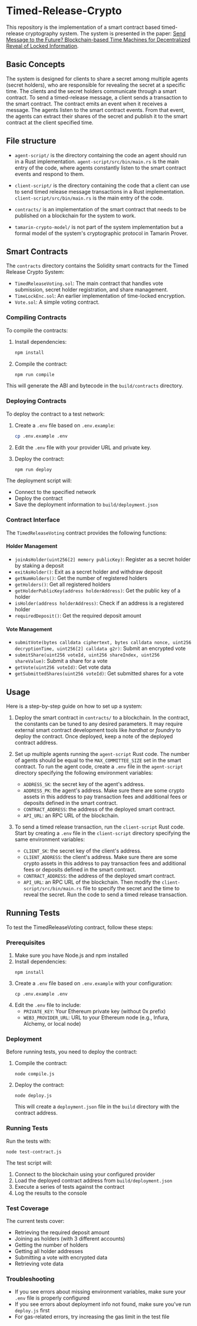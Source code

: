 # Timed-Release-Crypto
This repository is the implementation of a smart contract based timed-release cryptography system. The system is presented in the paper: [Send Message to the Future? Blockchain-based Time Machines for Decentralized Reveal of Locked Information](https://arxiv.org/abs/2401.05947).

## Basic Concepts
The system is designed for clients to share a secret among multiple agents (secret holders), who are responsible for revealing the secret at a specific time. The clients and the secret holders communicate through a smart contract. To send a timed-release message, a client sends a transaction to the smart contract. The contract emits an event when it receives a message. The agents listen to the smart contract events. From that event, the agents can extract their shares of the secret and publish it to the smart contract at the client specified time.

## File structure
- `agent-script/` is the directory containing the code an agent should run in a Rust implementation. `agent-script/src/bin/main.rs` is the main entry of the code, where agents constantly listen to the smart contract events and respond to them.

- `client-script/` is the directory containing the code that a client can use to send timed release message transactions in a Rust implementation. `client-script/src/bin/main.rs` is the main entry of the code.

- `contracts/` is an implementation of the smart contract that needs to be published on a blockchain for the system to work.

- `tamarin-crypto-model/` is not part of the system implementation but a formal model of the system's cryptographic protocol in Tamarin Prover.

## Smart Contracts

The `contracts` directory contains the Solidity smart contracts for the Timed Release Crypto System:

- `TimedReleaseVoting.sol`: The main contract that handles vote submission, secret holder registration, and share management.
- `TimeLockEnc.sol`: An earlier implementation of time-locked encryption.
- `Vote.sol`: A simple voting contract.

### Compiling Contracts

To compile the contracts:

1. Install dependencies:
   ```bash
   npm install
   ```

2. Compile the contract:
   ```bash
   npm run compile
   ```

This will generate the ABI and bytecode in the `build/contracts` directory.

### Deploying Contracts

To deploy the contract to a test network:

1. Create a `.env` file based on `.env.example`:
   ```bash
   cp .env.example .env
   ```

2. Edit the `.env` file with your provider URL and private key.

3. Deploy the contract:
   ```bash
   npm run deploy
   ```

The deployment script will:
- Connect to the specified network
- Deploy the contract
- Save the deployment information to `build/deployment.json`

### Contract Interface

The `TimedReleaseVoting` contract provides the following functions:

#### Holder Management
- `joinAsHolder(uint256[2] memory publicKey)`: Register as a secret holder by staking a deposit
- `exitAsHolder()`: Exit as a secret holder and withdraw deposit
- `getNumHolders()`: Get the number of registered holders
- `getHolders()`: Get all registered holders
- `getHolderPublicKey(address holderAddress)`: Get the public key of a holder
- `isHolder(address holderAddress)`: Check if an address is a registered holder
- `requiredDeposit()`: Get the required deposit amount

#### Vote Management
- `submitVote(bytes calldata ciphertext, bytes calldata nonce, uint256 decryptionTime, uint256[2] calldata g2r)`: Submit an encrypted vote
- `submitShare(uint256 voteId, uint256 shareIndex, uint256 shareValue)`: Submit a share for a vote
- `getVote(uint256 voteId)`: Get vote data
- `getSubmittedShares(uint256 voteId)`: Get submitted shares for a vote

## Usage
Here is a step-by-step guide on how to set up a system:
1. Deploy the smart contract in `contracts/` to a blockchain. In the contract, the constants can be tuned to any desired parameters. It may require external smart contract development tools like *hardhat* or *foundry* to deploy the contract. Once deployed, keep a note of the deployed contract address.
2. Set up multiple agents running the `agent-script` Rust code. The number of agents should be equal to the `MAX_COMMITTEE_SIZE` set in the smart contract. To run the agent code, create a `.env` file in the `agent-script` directory specifying the following environment variables:
    - `ADDRESS_SK`: the secret key of the agent's address.
    - `ADDRESS_PK`: the agent's address. Make sure there are some crypto assets in this address to pay transaction fees and additional fees or deposits defined in the smart contract.
    - `CONTRACT_ADDRESS`: the address of the deployed smart contract.
    - `API_URL`: an RPC URL of the blockchain.

3. To send a timed release transaction, run the `client-script` Rust code. Start by creating a `.env` file in the `client-script` directory specifying the same environment variables:
    - `CLIENT_SK`: the secret key of the client's address.
    - `CLIENT_ADDRESS`: the client's address. Make sure there are some crypto assets in this address to pay transaction fees and additional fees or deposits defined in the smart contract.
    - `CONTRACT_ADDRESS`: the address of the deployed smart contract.
    - `API_URL`: an RPC URL of the blockchain.
Then modify the `client-script/src/bin/main.rs` file to specify the secret and the time to reveal the secret. Run the code to send a timed release transaction.

## Running Tests

To test the TimedReleaseVoting contract, follow these steps:

### Prerequisites

1. Make sure you have Node.js and npm installed
2. Install dependencies:
   ```
   npm install
   ```
3. Create a `.env` file based on `.env.example` with your configuration:
   ```
   cp .env.example .env
   ```
4. Edit the `.env` file to include:
   - `PRIVATE_KEY`: Your Ethereum private key (without 0x prefix)
   - `WEB3_PROVIDER_URL`: URL to your Ethereum node (e.g., Infura, Alchemy, or local node)

### Deployment

Before running tests, you need to deploy the contract:

1. Compile the contract:
   ```
   node compile.js
   ```
2. Deploy the contract:
   ```
   node deploy.js
   ```
   This will create a `deployment.json` file in the `build` directory with the contract address.

### Running Tests

Run the tests with:

```
node test-contract.js
```

The test script will:
1. Connect to the blockchain using your configured provider
2. Load the deployed contract address from `build/deployment.json`
3. Execute a series of tests against the contract
4. Log the results to the console

### Test Coverage

The current tests cover:
- Retrieving the required deposit amount
- Joining as holders (with 3 different accounts)
- Getting the number of holders
- Getting all holder addresses
- Submitting a vote with encrypted data
- Retrieving vote data

### Troubleshooting

- If you see errors about missing environment variables, make sure your `.env` file is properly configured
- If you see errors about deployment info not found, make sure you've run `deploy.js` first
- For gas-related errors, try increasing the gas limit in the test file